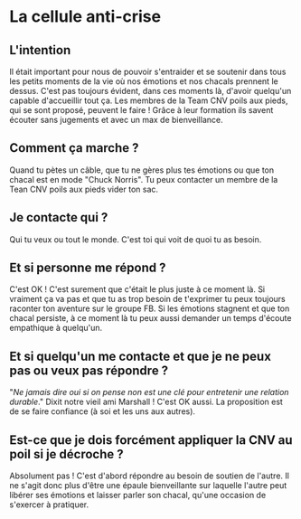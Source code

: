 # La cellule anti-crise

## L'intention
Il était important pour nous de pouvoir s'entraider et se soutenir dans tous les petits moments de la vie où nos émotions et nos chacals prennent le dessus. C'est pas toujours évident, dans ces moments là, d'avoir quelqu'un capable d'accueillir tout ça. 
Les membres de la Team CNV poils aux pieds, qui se sont proposé, peuvent le faire ! Grâce à leur formation ils savent écouter sans jugements et avec un max de bienveillance.  

## Comment ça marche ? 
Quand tu pètes un câble, que tu ne gères plus tes émotions ou que ton chacal est en mode "Chuck Norris". Tu peux contacter un membre de la Tean CNV poils aux pieds vider ton sac.   

## Je contacte qui ? 
Qui tu veux ou tout le monde. C'est toi qui voit de quoi tu as besoin.  

## Et si personne me répond ? 
C'est OK ! C'est surement que c'était le plus juste à ce moment là. Si vraiment ça va pas et que tu as trop besoin de t'exprimer tu peux toujours raconter ton aventure sur le groupe FB. 
Si les émotions stagnent et que ton chacal persiste, à ce moment là tu peux aussi demander un temps d'écoute empathique à quelqu'un.  

## Et si quelqu'un me contacte et que je ne peux pas ou veux pas répondre ?
"*Ne jamais dire oui si on pense non est une clé pour entretenir une relation durable*." Dixit notre vieil ami Marshall !
C'est OK aussi. La proposition est de se faire confiance (à soi et les uns aux autres).   

## Est-ce que je dois forcément appliquer la CNV au poil si je décroche ? 
Absolument pas ! C'est d'abord répondre au besoin de soutien de l'autre. Il ne s'agit donc plus d'être une épaule bienveillante sur laquelle l'autre peut libérer ses émotions et laisser parler son chacal, 
qu'une occasion de s'exercer à pratiquer. 






